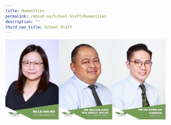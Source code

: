 ```yaml
---
title: Humanities
permalink: /about-us/School-Staff/Humanities
description: ""
third_nav_title: School Staff
---
```

<img src="/images/13%20MS%20LAI%20HAN%20WEI.jpeg" 
     style="width:33%;float:left"><img src="/images/Mr%20Nahar%20Azmi%20Bin%20Abdul%20Majid.jpg" 
     style="width:33%;float:left"><img src="/images/SAMSON.jpeg" 
     style="width:33%">
		 